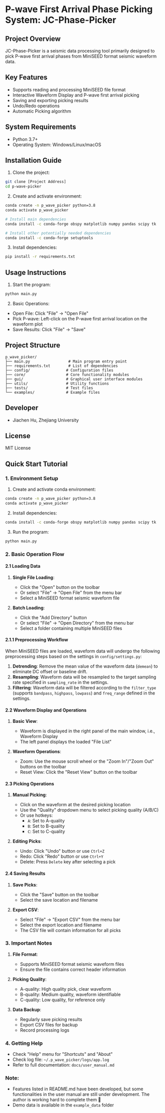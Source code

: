 # P-wave First Arrival Phase Picking System: JC-Phase-Picker

## Project Overview
JC-Phase-Picker is a seismic data processing tool primarily designed to pick P-wave first arrival phases from MiniSEED format seismic waveform data.

## Key Features
- Supports reading and processing MiniSEED file format
- Interactive Waveform Display and P-wave first arrival picking
- Saving and exporting picking results
- Undo/Redo operations
- Automatic Picking algorithm

## System Requirements
- Python 3.7+
- Operating System: Windows/Linux/macOS

## Installation Guide
1. Clone the project:
```bash
git clone [Project Address]
cd p-wave-picker
```

2. Create and activate environment:
```bash
conda create -n p_wave_picker python=3.8
conda activate p_wave_picker

# Install main dependencies
conda install -c conda-forge obspy matplotlib numpy pandas scipy tk

# Install other potentially needed dependencies
conda install -c conda-forge setuptools
```

3. Install dependencies:
```bash
pip install -r requirements.txt
```

## Usage Instructions
1. Start the program:
```bash
python main.py
```

2. Basic Operations:
- Open File: Click "File" → "Open File"
- Pick P-wave: Left-click on the P-wave first arrival location on the waveform plot
- Save Results: Click "File" → "Save"

## Project Structure
```
p_wave_picker/
├── main.py                 # Main program entry point
├── requirements.txt        # List of dependencies
├── config/                # Configuration files
├── core/                  # Core functionality modules
├── gui/                   # Graphical user interface modules
├── utils/                 # Utility functions
├── tests/                 # Test files
└── examples/              # Example files
```

## Developer
- Jiachen Hu, Zhejiang University

## License
MIT License

## Quick Start Tutorial

### 1. Environment Setup

1. Create and activate conda environment:
```bash
conda create -n p_wave_picker python=3.8
conda activate p_wave_picker
```

2. Install dependencies:
```bash
conda install -c conda-forge obspy matplotlib numpy pandas scipy tk
```

3. Run the program:
```bash
python main.py
```

### 2. Basic Operation Flow

#### 2.1 Loading Data

1. **Single File Loading**:
   - Click the "Open" button on the toolbar
   - Or select "File" -> "Open File" from the menu bar
   - Select a MiniSEED format seismic waveform file

2. **Batch Loading**:
   - Click the "Add Directory" button
   - Or select "File" -> "Open Directory" from the menu bar
   - Select a folder containing multiple MiniSEED files

#### 2.1.1 Preprocessing Workflow

When MiniSEED files are loaded, waveform data will undergo the following preprocessing steps based on the settings in `config/settings.py`:

1.  **Detrending**: Remove the mean value of the waveform data (`demean`) to eliminate DC offset or baseline drift.
2.  **Resampling**: Waveform data will be resampled to the target sampling rate specified in `sampling_rate` in the settings.
3.  **Filtering**: Waveform data will be filtered according to the `filter_type` (supports `bandpass`, `highpass`, `lowpass`) and `freq_range` defined in the settings.

#### 2.2 Waveform Display and Operations

1. **Basic View**:
   - Waveform is displayed in the right panel of the main window, i.e., Waveform Display
   - The left panel displays the loaded "File List"

2. **Waveform Operations**:
   - Zoom: Use the mouse scroll wheel or the "Zoom In"/"Zoom Out" buttons on the toolbar
   - Reset View: Click the "Reset View" button on the toolbar

#### 2.3 Picking Operations

1. **Manual Picking**:
   - Click on the waveform at the desired picking location
   - Use the "Quality" dropdown menu to select picking quality (A/B/C)
   - Or use hotkeys:
     - `A`: Set to A-quality
     - `B`: Set to B-quality
     - `C`: Set to C-quality

2. **Editing Picks**:
   - Undo: Click "Undo" button or use `Ctrl+Z`
   - Redo: Click "Redo" button or use `Ctrl+Y`
   - Delete: Press `Delete` key after selecting a pick

#### 2.4 Saving Results

1. **Save Picks**:
   - Click the "Save" button on the toolbar
   - Select the save location and filename

2. **Export CSV**:
   - Select "File" -> "Export CSV" from the menu bar
   - Select the export location and filename
   - The CSV file will contain information for all picks

### 3. Important Notes

1. **File Format**:
   - Supports MiniSEED format seismic waveform files
   - Ensure the file contains correct header information

2. **Picking Quality**:
   - A-quality: High quality pick, clear waveform
   - B-quality: Medium quality, waveform identifiable
   - C-quality: Low quality, for reference only

3. **Data Backup**:
   - Regularly save picking results
   - Export CSV files for backup
   - Record processing logs

### 4. Getting Help

- Check "Help" menu for "Shortcuts" and "About"
- Check log file: `~/.p_wave_picker/logs/app.log`
- Refer to full documentation: `docs/user_manual.md`

### Note:

- Features listed in README.md have been developed, but some functionalities in the user manual are still under development. The author is working hard to complete them 💪
- Demo data is available in the `example_data` folder 